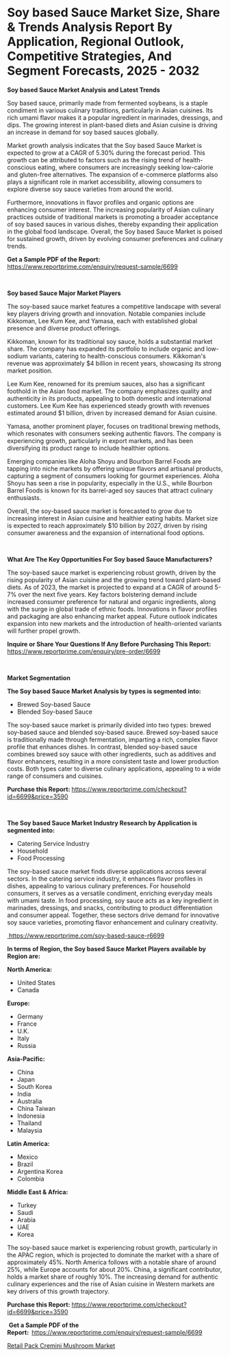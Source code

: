 <p><h1>Soy based Sauce Market Size, Share & Trends Analysis Report By Application, Regional Outlook, Competitive Strategies, And Segment Forecasts, 2025 - 2032</h1></p><p><strong>Soy based Sauce Market Analysis and Latest Trends</strong></p>
<p><p>Soy based sauce, primarily made from fermented soybeans, is a staple condiment in various culinary traditions, particularly in Asian cuisines. Its rich umami flavor makes it a popular ingredient in marinades, dressings, and dips. The growing interest in plant-based diets and Asian cuisine is driving an increase in demand for soy based sauces globally.</p><p>Market growth analysis indicates that the Soy based Sauce Market is expected to grow at a CAGR of 5.30% during the forecast period. This growth can be attributed to factors such as the rising trend of health-conscious eating, where consumers are increasingly seeking low-calorie and gluten-free alternatives. The expansion of e-commerce platforms also plays a significant role in market accessibility, allowing consumers to explore diverse soy sauce varieties from around the world.</p><p>Furthermore, innovations in flavor profiles and organic options are enhancing consumer interest. The increasing popularity of Asian culinary practices outside of traditional markets is promoting a broader acceptance of soy based sauces in various dishes, thereby expanding their application in the global food landscape. Overall, the Soy based Sauce Market is poised for sustained growth, driven by evolving consumer preferences and culinary trends.</p></p>
<p><strong>Get a Sample PDF of the Report:&nbsp;</strong> <a href="https://www.reportprime.com/enquiry/request-sample/6699?utm_campaign=3368&utm_medium=2&utm_source=Github&utm_content=ia&utm_term=19032025&utm_id=soy-based-sauce">https://www.reportprime.com/enquiry/request-sample/6699</a></p>
<p>&nbsp;</p>
<p><strong>Soy based Sauce Major Market Players</strong></p>
<p><p>The soy-based sauce market features a competitive landscape with several key players driving growth and innovation. Notable companies include Kikkoman, Lee Kum Kee, and Yamasa, each with established global presence and diverse product offerings.</p><p>Kikkoman, known for its traditional soy sauce, holds a substantial market share. The company has expanded its portfolio to include organic and low-sodium variants, catering to health-conscious consumers. Kikkoman's revenue was approximately $4 billion in recent years, showcasing its strong market position.</p><p>Lee Kum Kee, renowned for its premium sauces, also has a significant foothold in the Asian food market. The company emphasizes quality and authenticity in its products, appealing to both domestic and international customers. Lee Kum Kee has experienced steady growth with revenues estimated around $1 billion, driven by increased demand for Asian cuisine.</p><p>Yamasa, another prominent player, focuses on traditional brewing methods, which resonates with consumers seeking authentic flavors. The company is experiencing growth, particularly in export markets, and has been diversifying its product range to include healthier options.</p><p>Emerging companies like Aloha Shoyu and Bourbon Barrel Foods are tapping into niche markets by offering unique flavors and artisanal products, capturing a segment of consumers looking for gourmet experiences. Aloha Shoyu has seen a rise in popularity, especially in the U.S., while Bourbon Barrel Foods is known for its barrel-aged soy sauces that attract culinary enthusiasts.</p><p>Overall, the soy-based sauce market is forecasted to grow due to increasing interest in Asian cuisine and healthier eating habits. Market size is expected to reach approximately $10 billion by 2027, driven by rising consumer awareness and the expansion of international food options.</p></p>
<p>&nbsp;</p>
<p><strong>What Are The Key Opportunities For Soy based Sauce Manufacturers?</strong></p>
<p><p>The soy-based sauce market is experiencing robust growth, driven by the rising popularity of Asian cuisine and the growing trend toward plant-based diets. As of 2023, the market is projected to expand at a CAGR of around 5-7% over the next five years. Key factors bolstering demand include increased consumer preference for natural and organic ingredients, along with the surge in global trade of ethnic foods. Innovations in flavor profiles and packaging are also enhancing market appeal. Future outlook indicates expansion into new markets and the introduction of health-oriented variants will further propel growth.</p></p>
<p><strong>Inquire or Share Your Questions If Any Before Purchasing This Report:</strong> <a href="https://www.reportprime.com/enquiry/pre-order/6699?utm_campaign=3368&utm_medium=2&utm_source=Github&utm_content=ia&utm_term=19032025&utm_id=soy-based-sauce">https://www.reportprime.com/enquiry/pre-order/6699</a></p>
<p>&nbsp;</p>
<p><strong>Market Segmentation</strong></p>
<p><strong>The Soy based Sauce Market Analysis by types is segmented into:</strong></p>
<p><ul><li>Brewed Soy-based Sauce</li><li>Blended Soy-based Sauce</li></ul></p>
<p><p>The soy-based sauce market is primarily divided into two types: brewed soy-based sauce and blended soy-based sauce. Brewed soy-based sauce is traditionally made through fermentation, imparting a rich, complex flavor profile that enhances dishes. In contrast, blended soy-based sauce combines brewed soy sauce with other ingredients, such as additives and flavor enhancers, resulting in a more consistent taste and lower production costs. Both types cater to diverse culinary applications, appealing to a wide range of consumers and cuisines.</p></p>
<p><strong>Purchase this Report:&nbsp;</strong><a href="https://www.reportprime.com/checkout?id=6699&price=3590&utm_campaign=3368&utm_medium=2&utm_source=Github&utm_content=ia&utm_term=19032025&utm_id=soy-based-sauce">https://www.reportprime.com/checkout?id=6699&price=3590</a></p>
<p>&nbsp;</p>
<p><strong>The Soy based Sauce Market Industry Research by Application is segmented into:</strong></p>
<p><ul><li>Catering Service Industry</li><li>Household</li><li>Food Processing</li></ul></p>
<p><p>The soy-based sauce market finds diverse applications across several sectors. In the catering service industry, it enhances flavor profiles in dishes, appealing to various culinary preferences. For household consumers, it serves as a versatile condiment, enriching everyday meals with umami taste. In food processing, soy sauce acts as a key ingredient in marinades, dressings, and snacks, contributing to product differentiation and consumer appeal. Together, these sectors drive demand for innovative soy sauce varieties, promoting flavor enhancement and culinary creativity.</p></p>
<p><a href="https://www.reportprime.com/soy-based-sauce-r6699?utm_campaign=3368&utm_medium=2&utm_source=Github&utm_content=ia&utm_term=19032025&utm_id=soy-based-sauce">&nbsp;https://www.reportprime.com/soy-based-sauce-r6699</a></p>
<p><strong>In terms of Region, the Soy based Sauce Market Players available by Region are:</strong></p>
<p>
    <p> <strong> North America: </strong>
        <ul>
            <li>United States</li>
            <li>Canada</li>
        </ul>
        </p> 
    <p> <strong> Europe: </strong>
        <ul>
            <li>Germany</li>
            <li>France</li>
            <li>U.K.</li>
            <li>Italy</li>
            <li>Russia</li>
        </ul>
        </p> 
    <p> <strong> Asia-Pacific: </strong>
        <ul>
            <li>China</li>
            <li>Japan</li>
            <li>South Korea</li>
            <li>India</li>
            <li>Australia</li>
            <li>China Taiwan</li>
            <li>Indonesia</li>
            <li>Thailand</li>
            <li>Malaysia</li>
        </ul>
        </p> 
    <p> <strong> Latin America: </strong>
        <ul>
            <li>Mexico</li>
            <li>Brazil</li>
            <li>Argentina Korea</li>
            <li>Colombia</li>
        </ul>
        </p> 
    <p> <strong> Middle East & Africa: </strong>
        <ul>
            <li>Turkey</li>
            <li>Saudi</li>
            <li>Arabia</li>
            <li>UAE</li>
            <li>Korea</li>
        </ul>
    </p>
    </p>
<p><p>The soy-based sauce market is experiencing robust growth, particularly in the APAC region, which is projected to dominate the market with a share of approximately 45%. North America follows with a notable share of around 25%, while Europe accounts for about 20%. China, a significant contributor, holds a market share of roughly 10%. The increasing demand for authentic culinary experiences and the rise of Asian cuisine in Western markets are key drivers of this growth trajectory.</p></p>
<p><strong>Purchase this Report: </strong><a href="https://www.reportprime.com/checkout?id=6699&price=3590&utm_campaign=3368&utm_medium=2&utm_source=Github&utm_content=ia&utm_term=19032025&utm_id=soy-based-sauce">https://www.reportprime.com/checkout?id=6699&price=3590</a></p>
<p>&nbsp;<strong>Get a Sample PDF of the Report:&nbsp;&nbsp;</strong><a href="https://www.reportprime.com/enquiry/request-sample/6699?utm_campaign=3368&utm_medium=2&utm_source=Github&utm_content=ia&utm_term=19032025&utm_id=soy-based-sauce">https://www.reportprime.com/enquiry/request-sample/6699</a></p>
<p><strong></strong></p>
<p><p><a href="https://github.com/steegwajma22/Market-Research-Report-List-1/blob/main/retail-pack-cremini-mushroom-market.md?utm_campaign=3368&utm_medium=2&utm_source=Github&utm_content=ia&utm_term=19032025&utm_id=soy-based-sauce">Retail Pack Cremini Mushroom Market</a></p></p>